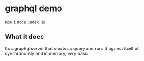 # graphql demo

`npm i`
`node index.js`

## What it does
Its a graphql server that creates a query and runs it against itself all synchronously and in memory, very basic
